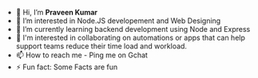 - 👋 Hi, I’m **Praveen Kumar**
- 👀 I’m interested in Node.JS developement and Web Designing
- 🌱 I’m currently learning backend development using Node and Express
- 💞️ I'm interested in collaborating on automations or apps that can help support teams reduce their time load and workload.
- 📫 How to reach me - Ping me on Gchat
- ⚡ Fun fact: Some Facts are fun

<!---
PraveenAd-Kore/PraveenAd-Kore is a ✨ special ✨ repository because its `README.md` (this file) appears on your GitHub profile.
You can click the Preview link to take a look at your changes.
--->
